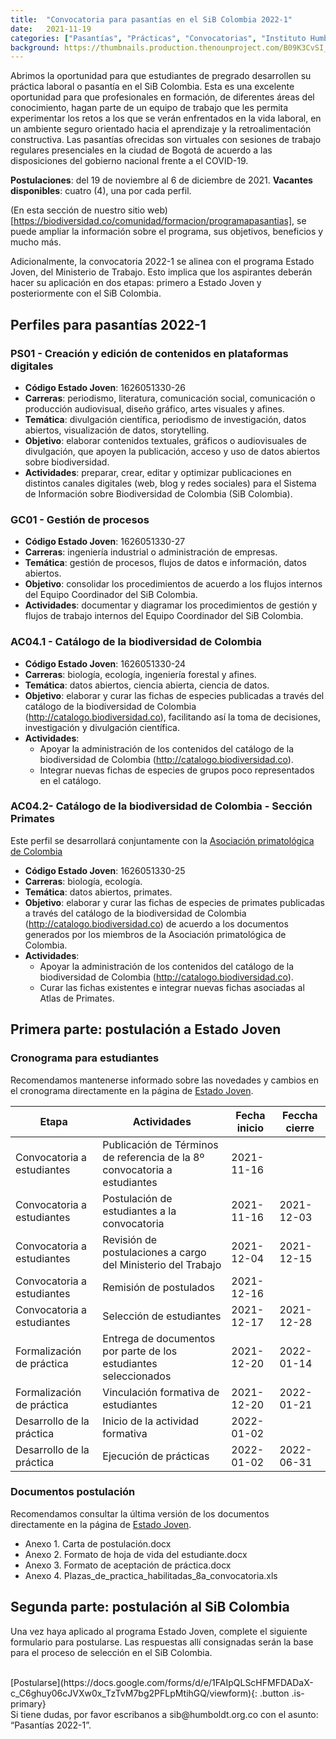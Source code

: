 ```yaml
---
title:  "Convocatoria para pasantías en el SiB Colombia 2022-1"
date:   2021-11-19
categories: ["Pasantías", "Prácticas", "Convocatorias", "Instituto Humboldt", "2021","Estado Joven"]
background: https://thumbnails.production.thenounproject.com/B09K3CvSI_BVMnT4iazY1Orb_kY=/fit-in/1000x1000/photos.production.thenounproject.com/photos/1AF7393A-F70B-4C96-96E1-CB9E19DF0A3F.jpg
---
```


Abrimos la oportunidad para que estudiantes de pregrado desarrollen su práctica laboral o pasantía en el SiB Colombia. Esta es una excelente oportunidad para que profesionales en formación, de diferentes áreas del conocimiento, hagan parte de un equipo de trabajo que les permita experimentar los retos a los que se verán enfrentados en la vida laboral, en un ambiente seguro orientado hacia el aprendizaje y la retroalimentación constructiva.
Las pasantías ofrecidas son virtuales con sesiones de trabajo regulares presenciales en la ciudad de Bogotá de acuerdo a las disposiciones del gobierno nacional frente a el COVID-19.

  **Postulaciones**: del 19 de noviembre al 6 de diciembre de 2021.
  **Vacantes disponibles**: cuatro (4), una por cada perfil.

(En esta sección de nuestro sitio web)[https://biodiversidad.co/comunidad/formacion/programapasantias], se puede ampliar la información sobre el programa, sus objetivos, beneficios y mucho más.

Adicionalmente, la convocatoria 2022-1 se alinea con el programa Estado Joven, del Ministerio de Trabajo. Esto implica que los aspirantes deberán hacer su aplicación en dos etapas: primero a Estado Joven y posteriormente con el SiB Colombia.

## Perfiles para pasantías 2022-1

 
### PS01 - Creación y edición de contenidos en plataformas digitales
- **Código Estado Joven**: 1626051330-26
- **Carreras**: periodismo, literatura, comunicación social, comunicación o producción audiovisual, diseño gráfico, artes visuales y afines.
- **Temática**: divulgación científica, periodismo de investigación, datos abiertos, visualización de datos, storytelling. 
- **Objetivo**: elaborar contenidos textuales, gráficos o audiovisuales de divulgación, que apoyen la publicación, acceso y uso de datos abiertos sobre biodiversidad.
- **Actividades**: preparar, crear, editar y optimizar publicaciones en distintos canales digitales (web, blog y redes sociales) para el Sistema de Información sobre Biodiversidad de Colombia (SiB Colombia).
 
### GC01 - Gestión de procesos
- **Código Estado Joven**: 1626051330-27 
- **Carreras**: ingeniería industrial o administración de empresas.
- **Temática**: gestión de procesos, flujos de datos e información, datos abiertos.
- **Objetivo**: consolidar los procedimientos de acuerdo a los flujos internos del Equipo Coordinador del SiB Colombia.
- **Actividades**: documentar y diagramar los procedimientos de gestión y flujos de trabajo internos del Equipo Coordinador del SiB Colombia. 
 
 
### AC04.1 - Catálogo de la biodiversidad de Colombia 

- **Código Estado Joven**: 1626051330-24
- **Carreras**: biología, ecología, ingeniería forestal y afines.
- **Temática**: datos abiertos, ciencia abierta, ciencia de datos.
- **Objetivo**: elaborar y curar las fichas de especies publicadas a través del catálogo de la biodiversidad de Colombia (http://catalogo.biodiversidad.co), facilitando así la toma de decisiones, investigación y divulgación científica.
- **Actividades**: 
  - Apoyar la administración de los contenidos del catálogo de la biodiversidad de Colombia (http://catalogo.biodiversidad.co). 
  - Integrar nuevas fichas de especies de grupos poco representados en el catálogo. 
 
### AC04.2- Catálogo de la biodiversidad de Colombia - Sección Primates
Este perfil se desarrollará conjuntamente con la [Asociación primatológica de Colombia](https://www.asoprimatologicacolombiana.org)

- **Código Estado Joven**: 1626051330-25
- **Carreras**: biología, ecología.
- **Temática**: datos abiertos, primates.
- **Objetivo**: elaborar y curar las fichas de especies de primates publicadas a través del catálogo de la biodiversidad de Colombia (http://catalogo.biodiversidad.co) de acuerdo a los documentos generados por los miembros de la Asociación primatológica de Colombia.
- **Actividades**: 
  - Apoyar la administración de los contenidos del catálogo de la biodiversidad de Colombia (http://catalogo.biodiversidad.co). 
  - Curar las fichas existentes e integrar nuevas fichas asociadas al Atlas de Primates. 


## Primera parte: postulación a Estado Joven

### Cronograma para estudiantes
Recomendamos mantenerse informado sobre las novedades y cambios en el cronograma directamente en la página de [Estado Joven](https://www.mintrabajo.gov.co/empleo-y-pensiones/movilidad-y-formacion/estado-joven).

| Etapa                      | Actividades                                                               | Fecha inicio | Feccha cierre |
|----------------------------|---------------------------------------------------------------------------|--------------|---------------|
| Convocatoria a estudiantes | Publicación de Términos de referencia de la 8º convocatoria a estudiantes | 2021-11-16   |               |
| Convocatoria a estudiantes | Postulación de estudiantes a la convocatoria                              | 2021-11-16   | 2021-12-03    |
| Convocatoria a estudiantes | Revisión de postulaciones a cargo del Ministerio del Trabajo              | 2021-12-04   | 2021-12-15    |
| Convocatoria a estudiantes | Remisión de postulados                                                    | 2021-12-16   |               |
| Convocatoria a estudiantes | Selección de estudiantes                                                  | 2021-12-17   | 2021-12-28    |
| Formalización de práctica  | Entrega de documentos por parte de los estudiantes seleccionados          | 2021-12-20   | 2022-01-14    |
| Formalización de práctica  | Vinculación formativa de estudiantes                                      | 2021-12-20   | 2022-01-21    |
| Desarrollo de la práctica  | Inicio de la actividad formativa                                          | 2022-01-02   |               |
| Desarrollo de la práctica  | Ejecución de prácticas                                                    | 2022-01-02   | 2022-06-31    |

### Documentos postulación 

Recomendamos consultar la última versión de los  documentos directamente en la página de [Estado Joven](https://www.mintrabajo.gov.co/empleo-y-pensiones/movilidad-y-formacion/estado-joven).

- Anexo 1. Carta de postulación.docx 
- Anexo 2. Formato de hoja de vida del estudiante.docx 
- Anexo 3. Formato de aceptación de práctica.docx 
- Anexo 4. Plazas_de_practica_habilitadas_8a_convocatoria.xls

## Segunda parte: postulación al SiB Colombia
Una vez haya aplicado al programa Estado Joven, complete el siguiente formulario para postularse. Las respuestas allí consignadas serán la base para el proceso de selección en el SiB Colombia.

<br>
[Postularse](https://docs.google.com/forms/d/e/1FAIpQLScHFMFDADaX-c_C6ghuy06cJVXw0x_TzTvM7bg2PFLpMtihGQ/viewform){: .button .is-primary}



<div class="notification">
  Si tiene dudas, por favor escribanos a sib@humboldt.org.co con el asunto: “Pasantías 2022-1”.
</div>

